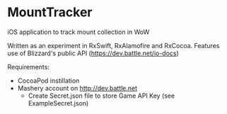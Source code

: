 # MountTracker
iOS application to track mount collection in WoW

Written as an experiment in RxSwift, RxAlamofire and RxCocoa.
Features use of Blizzard's public API (https://dev.battle.net/io-docs)

Requirements:
* CocoaPod instillation
* Mashery account on http://dev.battle.net
  * Create Secret.json file to store Game API Key (see ExampleSecret.json)
